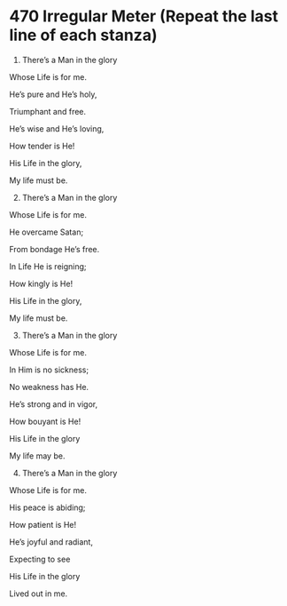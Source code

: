 # 470 Irregular Meter (Repeat the last line of each stanza)

1.  There’s a Man in the glory

Whose Life is for me.

He’s pure and He’s holy,

Triumphant and free.

He’s wise and He’s loving,

How tender is He!

His Life in the glory,

My life must be.

2.  There’s a Man in the glory

Whose Life is for me.

He overcame Satan;

From bondage He’s free.

In Life He is reigning;

How kingly is He!

His Life in the glory,

My life must be.

3.  There’s a Man in the glory

Whose Life is for me.

In Him is no sickness;

No weakness has He.

He’s strong and in vigor,

How bouyant is He!

His Life in the glory

My life may be.

4.  There’s a Man in the glory

Whose Life is for me.

His peace is abiding;

How patient is He!

He’s joyful and radiant,

Expecting to see

His Life in the glory

Lived out in me.

